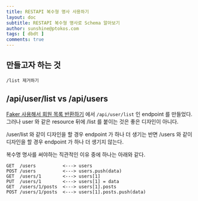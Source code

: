 ```yaml
---
title: RESTAPI 복수형 명사 사용하기
layout: doc
subtitle: RESTAPI 복수형 명사로 Schema 알아보기 
author: sunshine@ptokos.com
tags: [ dbdt ]
comments: true
---
```


## 만들고자 하는 것
`/list 제거하기`

## /api/user/list vs /api/users
[Faker 사용해서 회원 목록 반환하기](/docs/dbdt/2023-05-23-fake-user-data/) 에서 `/api/user/list` 인 endpoint 를 만들었다.
그러나 user 와 같은 resource 뒤에 /list 를 붙이는 것은 좋은 디자인이 아니다.

/user/list 와 같이 디자인을 할 경우 endpoint 가 하나 더 생기는 반면 /users 와 같이 디자인을 할 경우 endpoint 가 하나 더 생기지 않는다.

복수명 명사를 써야하는 직관적인 이유 중에 하나는 아래와 같다.
```
GET  /users          <---> users 
POST /users          <---> users.push(data)
GET  /users/1        <---> users[1]
PUT  /users/1        <---> users[1] = data
GET  /users/1/posts  <---> users[1].posts
POST /users/1/posts  <---> users[1].posts.push(data) 
```


